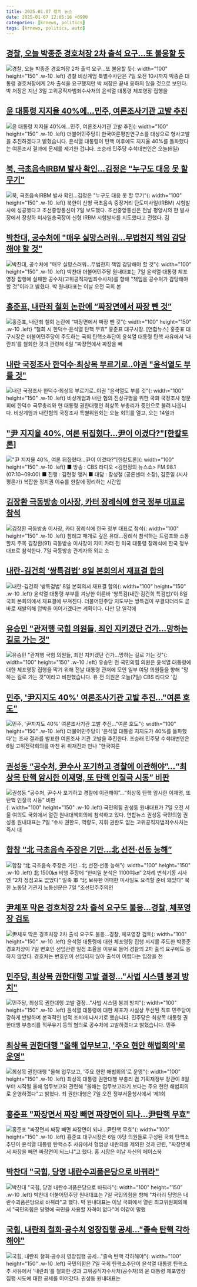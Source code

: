 ```yaml
---
title: 2025.01.07 정치 뉴스
date: 2025-01-07 12:05:16 +0900
categories: [krnews, politics]
tags: [krnews, politics, auto]
---
```

## [경찰, 오늘 박종준 경호처장 2차 출석 요구…또 불응할 듯](https://n.news.naver.com/mnews/article/009/0005424758)

![경찰, 오늘 박종준 경호처장 2차 출석 요구…또 불응할 듯](https://mimgnews.pstatic.net/image/origin/009/2025/01/07/5424758.jpg?type=nf220_150){: width="100" height="150" .w-10 .left}
경찰 비상계엄 특별수사단은 7일 오전 10시까지 박종준 대통령 경호처장에게 2차 출석을 요구했지만 박 처장은 끝내 응하지 않을 것으로 보인다. 박 처장은 지난 3일 고위공직자범죄수사처의 윤석열 대통령 체포영장 집행을

## [윤 대통령 지지율 40%에…민주, 여론조사기관 고발 추진](https://n.news.naver.com/mnews/article/057/0001865002)

![윤 대통령 지지율 40%에…민주, 여론조사기관 고발 추진](https://mimgnews.pstatic.net/image/origin/057/2025/01/06/1865002.jpg?type=nf220_150){: width="100" height="150" .w-10 .left}
더불어민주당이 한국여론평판연구소를 대상으로 형사고발을 추진하겠다고 밝혔습니다. 윤석열 대통령이 탄핵 이후에도 지지율 40%를 돌파했다는 여론조사 결과에 문제를 제기한 겁니다. 조승래 민주당 수석대변인은 오늘(6일)

## [북, 극초음속IRBM 발사 확인…김정은 "누구도 대응 못 할 무기"](https://n.news.naver.com/mnews/article/469/0000842687)

![북, 극초음속IRBM 발사 확인…김정은 "누구도 대응 못 할 무기"](https://mimgnews.pstatic.net/image/origin/469/2025/01/07/842687.jpg?type=nf220_150){: width="100" height="150" .w-10 .left}
북한이 신형 극초음속 중장거리 탄도미사일(IRBM) 시험발사에 성공했다고 조선중앙통신이 7일 보도했다. 조선중앙통신은 전날 평양시의 한 발사장에서 장창하 미사일총국장이 신형 IRBM 시험발사를 지도했다고 전했다. 김

## [박찬대, 공수처에 "매우 실망스러워…무법천지 책임 감당해야 할 것"](https://n.news.naver.com/mnews/article/003/0013001502)

![박찬대, 공수처에 "매우 실망스러워…무법천지 책임 감당해야 할 것"](https://mimgnews.pstatic.net/image/origin/003/2025/01/07/13001502.jpg?type=nf220_150){: width="100" height="150" .w-10 .left}
박찬대 더불어민주당 원내대표는 7일 윤석열 대통령 체포영장 집행에 실패한 공수처(고위공직자범죄수사처)를 향해 "책임을 공수처가 감당해야 할 것"이라고 밝혔다. 박 원내대표는 이날 오전 국회 본

## [홍준표, 내란죄 철회 논란에 “짜장면에서 짜장 뺀 것”](https://n.news.naver.com/mnews/article/016/0002411963)

![홍준표, 내란죄 철회 논란에 “짜장면에서 짜장 뺀 것”](https://mimgnews.pstatic.net/image/origin/016/2025/01/06/2411963.jpg?type=nf220_150){: width="100" height="150" .w-10 .left}
“철회 시 한덕수·윤석열 탄핵 무효” 홍준표 대구시장. [연합뉴스] 홍준표 대구시장은 더불어민주당이 주도하는 국회 탄핵소추단이 윤석열 대통령 탄핵 사유에서 ‘내란죄’를 철회한 것과 관련해 6일 “짜장면에서 짜장을 빼

## [내란 국정조사 한덕수·최상목 부르기로‥야권 "윤석열도 부를 것"](https://n.news.naver.com/mnews/article/214/0001398445)

![내란 국정조사 한덕수·최상목 부르기로‥야권 "윤석열도 부를 것"](https://mimgnews.pstatic.net/image/origin/214/2025/01/07/1398445.jpg?type=nf220_150){: width="100" height="150" .w-10 .left}
비상계엄과 내란 혐의 진상규명을 위한 국회 국정조사 청문회에 한덕수 국무총리와 현 대통령 권한대행인 최상목 부총리가 증인으로 불려 나옵니다. 비상계엄과 내란혐의 국정조사 특별위원회는 오늘 회의를 열고, 오는 14일과

## ["尹 지지율 40%, 여론 뒤집혔다…尹이 이겼다?"[한칼토론]](https://n.news.naver.com/mnews/article/079/0003978399)

!["尹 지지율 40%, 여론 뒤집혔다…尹이 이겼다?"[한칼토론]](https://mimgnews.pstatic.net/image/origin/079/2025/01/07/3978399.jpg?type=nf220_150){: width="100" height="150" .w-10 .left}
■ 방송 : CBS 라디오 <김현정의 뉴스쇼> FM 98.1 (07:10~09:00) ■ 진행 : 김현정 앵커 ■ 대담 : 장성철 (공론센터 소장), 김준일 (시사평론가) 복잡한 정치권 이슈를 한칼에 정리하는 시간입

## [김장환 극동방송 이사장, 카터 장례식에 한국 정부 대표로 참석](https://n.news.naver.com/mnews/article/001/0015145519)

![김장환 극동방송 이사장, 카터 장례식에 한국 정부 대표로 참석](https://mimgnews.pstatic.net/image/origin/001/2025/01/07/15145519.jpg?type=nf220_150){: width="100" height="150" .w-10 .left}
침례교 매개로 깊은 유대…장례식 참석하는 트럼프와 소통할지 주목 김장환(91) 극동방송 이사장이 지미 카터 전 미국 대통령 장례식에 한국 정부 대표로 참석한다. 7일 극동방송 관계자와 외교 소

## [내란-김건희 ‘쌍특검법’ 8일 본회의서 재표결 합의](https://n.news.naver.com/mnews/article/020/0003608304)

![내란-김건희 ‘쌍특검법’ 8일 본회의서 재표결 합의](https://mimgnews.pstatic.net/image/origin/020/2025/01/06/3608304.jpg?type=nf220_150){: width="100" height="150" .w-10 .left}
윤석열 대통령 부부를 겨냥한 이른바 ‘쌍특검(내란·김건희 특검법)’이 8일 국회 본회의에서 재표결에 부쳐진다. 더불어민주당 지도부는 쌍특검이 부결되더라도 곧바로 재발의해 압박을 이어가겠다는 계획이다. 다만 당 일각에

## [유승민 "관저행 국힘 의원들, 죄인 지키겠단 건가…망하는 길로 가는 것"](https://n.news.naver.com/mnews/article/437/0000425572)

![유승민 "관저행 국힘 의원들, 죄인 지키겠단 건가…망하는 길로 가는 것"](https://mimgnews.pstatic.net/image/origin/437/2025/01/07/425572.jpg?type=nf220_150){: width="100" height="150" .w-10 .left}
유승민 전 국민의힘 의원은 윤석열 대통령에 대한 체포영장 집행을 막기 위해 전날 대통령 관저에 모인 일부 여당 의원들을 향해 "망하는 길로 가는 것"이라고 비판했습니다. 유 전 의원은 오늘(7일) CBS 라디오 '김

## [민주, '尹지지도 40%' 여론조사기관 고발 추진…"여론 호도"](https://n.news.naver.com/mnews/article/421/0008006765)

![민주, '尹지지도 40%' 여론조사기관 고발 추진…"여론 호도"](https://mimgnews.pstatic.net/image/origin/421/2025/01/06/8006765.jpg?type=nf220_150){: width="100" height="150" .w-10 .left}
더불어민주당이 '윤석열 대통령 지지도가 40%를 돌파했다'는 조사 결과를 발표한 여론조사 기관 고발을 추진한다. 조승래 민주당 수석대변인은 6일 고위전략회의를 마친 뒤 취재진과 만나 "한국여론

## [권성동 “공수처, 尹수사 포기하고 경찰에 이관해야”…“최상목 탄핵 암시한 이재명, 또 탄핵 인질극 시동” 비판](https://n.news.naver.com/mnews/article/016/0002412344)

![권성동 “공수처, 尹수사 포기하고 경찰에 이관해야”…“최상목 탄핵 암시한 이재명, 또 탄핵 인질극 시동” 비판](https://mimgnews.pstatic.net/image/origin/016/2025/01/07/2412344.jpg?type=nf220_150){: width="100" height="150" .w-10 .left}
국민의힘 권성동 원내대표가 7일 오전 서울 여의도 국회에서 열린 원내대책회의에 참석하고 있다. 연합뉴스 권성동 국민의힘 권성동 원내대표는 7일 “수사 권한도, 역량도, 지휘 권한도 없는 고위공직자범죄수사처는 즉시 대

## [합참 “北 극초음속 주장은 기만…北 선전·선동 능해”](https://n.news.naver.com/mnews/article/016/0002412365)

![합참 “北 극초음속 주장은 기만…北 선전·선동 능해”](https://mimgnews.pstatic.net/image/origin/016/2025/01/07/2412365.jpg?type=nf220_150){: width="100" height="150" .w-10 .left}
北 1500㎞ 비행 주장에 “한미일 분석은 1100여㎞” 2차례 변칙기동 시사엔 “2차 정점고도 없었다” 일축 軍 “北 보유한 어떠한 미사일도 요격할 준비 돼있다” 북한 노동당 기관지 노동신문은 7일 “조선민주주의인

## [尹체포 막은 경호처장 2차 출석 요구도 불응…경찰, 체포영장 검토](https://n.news.naver.com/mnews/article/029/0002927703)

![尹체포 막은 경호처장 2차 출석 요구도 불응…경찰, 체포영장 검토](https://mimgnews.pstatic.net/image/origin/029/2025/01/07/2927703.jpg?type=nf220_150){: width="100" height="150" .w-10 .left}
윤석열 대통령에 대한 체포영장 집행 저지를 주도한 박종준 경호처장이 7일 변호인 선임관련 일정 조율을 이유로 들어 경찰의 2차 출석 요구에도 응하지 않았다. 경호처는 변호인이 선임되지 않아 출석이 어렵다는 입장을 전

## [민주당, 최상목 권한대행 고발 결정..."사법 시스템 붕괴 방치"](https://n.news.naver.com/mnews/article/057/0001865022)

![민주당, 최상목 권한대행 고발 결정..."사법 시스템 붕괴 방치"](https://mimgnews.pstatic.net/image/origin/057/2025/01/07/1865022.jpg?type=nf220_150){: width="100" height="150" .w-10 .left}
윤석열 대통령에 대한 체포가 사실상 무산된 직후 민주당이 강하게 반발하며 본격적인 법적 조치에 나서기로 했습니다. 민주당은 최상목 대통령 권한대행 부총리를 직무유기 등의 혐의로 공수처에 고발하겠다고 밝혔습니다. 민주

## [최상목 권한대행 "올해 업무보고, '주요 현안 해법회의'로 운영"](https://n.news.naver.com/mnews/article/008/0005137838)

![최상목 권한대행 "올해 업무보고, '주요 현안 해법회의'로 운영"](https://mimgnews.pstatic.net/image/origin/008/2025/01/07/5137838.jpg?type=nf220_150){: width="100" height="150" .w-10 .left}
최상목 대통령 권한대행 부총리 겸 기획재정부 장관이 8일부터 시작될 올해 업무보고와 관련해 "올해는 업무보고라기 보다는 주요 현안 해법회의로 운영하겠다"고 밝혔다. 최 권한대행은 7일 오전 정부서울청사에서 '제1회

## [홍준표 "짜장면서 짜장 빼면 짜장면이 되나…尹탄핵 무효"](https://n.news.naver.com/mnews/article/001/0015144173)

![홍준표 "짜장면서 짜장 빼면 짜장면이 되나…尹탄핵 무효"](https://mimgnews.pstatic.net/image/origin/001/2025/01/06/15144173.jpg?type=nf220_150){: width="100" height="150" .w-10 .left}
홍준표 대구시장은 6일 야당 의원들로 구성된 국회 탄핵소추단이 윤석열 대통령 탄핵소추 사유에서 형법상 내란죄를 제외한 것과 관련, "짜장면에서 짜장을 빼면 짜장면이 되느냐"고 했다. 홍 시장은 이날 자신의 페이스북

## [박찬대 "국힘, 당명 내란수괴품은당으로 바꿔라"](https://n.news.naver.com/mnews/article/014/0005291978)

![박찬대 "국힘, 당명 내란수괴품은당으로 바꿔라"](https://mimgnews.pstatic.net/image/origin/014/2025/01/07/5291978.jpg?type=nf220_150){: width="100" height="150" .w-10 .left}
박찬대 더불어민주당 원내대표는 7일 국민의힘을 향해 "차라리 당명은 내란수괴품은당으로 바꿔라"고 했다. 박 원내대표는 이날 국회에서 열린 최고위원회의에서 "국민의힘은 당명에 국민을 사용할 자격이 없다"며 이같이 말했

## [국힘, 내란죄 철회·공수처 영장집행 공세…"졸속 탄핵 각하해야"](https://n.news.naver.com/mnews/article/003/0013002037)

![국힘, 내란죄 철회·공수처 영장집행 공세…"졸속 탄핵 각하해야"](https://mimgnews.pstatic.net/image/origin/003/2025/01/07/13002037.jpg?type=nf220_150){: width="100" height="150" .w-10 .left}
국민의힘은 7일 국회 탄핵소추단이 윤석열 대통령 탄핵소추 사유에서 '내란죄'를 철회한 것과 고위공직자수사처(공수처)의 윤 대통령 체포영장 집행 시도에 대한 공세를 이어갔다. 권성동 원내대표는

